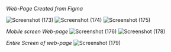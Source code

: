 *Web-Page Created from Figma*

![Screenshot (173)](https://github.com/Shubhz2508/Shades_of_web/assets/117626394/0e087eef-86eb-4ffa-acfc-72ae34156b2b)
![Screenshot (174)](https://github.com/Shubhz2508/Shades_of_web/assets/117626394/c364ba7a-b0e1-44dd-b575-19a4e64ae281)
![Screenshot (175)](https://github.com/Shubhz2508/Shades_of_web/assets/117626394/2a1ab6e3-ea7d-4fcd-addf-9981b0d52f9f)

*Mobile screen Web-page*
![Screenshot (176)](https://github.com/Shubhz2508/Shades_of_web/assets/117626394/1d952bc3-e9b0-47d7-b4e9-13dbf020a312)
![Screenshot (178)](https://github.com/Shubhz2508/Shades_of_web/assets/117626394/a05e751e-d767-4ad9-8c5f-f6c4a680a28a)

*Entire Screen of web-page*
![Screenshot (179)](https://github.com/Shubhz2508/Shades_of_web/assets/117626394/296d6803-a406-4c04-bdbd-11c3f9ea480b)
